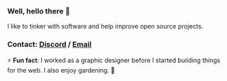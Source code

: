 ### Well, hello there 👋

I like to tinker with software and help improve open source projects.

### Contact: [Discord] / [Email]

⚡ **Fun fact**: I worked as a graphic designer before I started building things for the web. I also enjoy gardening. 🌱

[Discord]:https://discord.com/invite/8XxMrAg
[Email]:mailto:derekjtata@gmail.com
